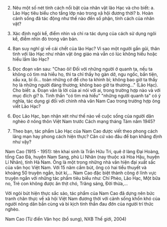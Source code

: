 2. Nêu một số nét tính cách nổi bật của nhân vật lão Hạc và cho biết:
   a. Lão Hạc tiêu biểu cho tầng lớp nào trong xã hội đương thời?
   b. Hoàn cảnh sống đã tác động như thế nào đến số phận, tính cách của nhân vật?

3. Xác định ngôi kể, điểm nhìn và chỉ ra tác dụng của cách sử dụng ngôi kể, điểm nhìn đó trong văn bản.

4. Bạn suy nghĩ gì về cái chết của lão Hạc? Vì sao một người gần gũi, thân tình với lão Hạc như nhân vật ông giáo mà vẫn có lúc không hiểu hoặc hiểu lầm lão Hạc?

5. Đọc đoạn văn sau: "Chao ôi! Đối với những người ở quanh ta, nếu ta không có tìm mà hiểu họ, thì ta chỉ thấy họ gàn dở, ngu ngốc, bần tiện, xấu xa, bỉ ổi... toàn những cớ để cho ta khinh bỉ; không bao giờ ta thấy họ là những người đáng thương; không bao giờ ta thương..." (Lão Hạc). Cho biết:
   a. Đoạn văn là lời của ai nói với ai, trong trường hợp nào và với mục đích gì?
   b. Tinh thần "có tìm mà hiểu" "những người quanh ta" có ý nghĩa, tác dụng gì đối với chính nhà văn Nam Cao trong trường hợp ông viết Lão Hạc?

6. Đọc Lão Hạc, bạn nhận xét như thế nào về cuộc sống của người dân nghèo ở nông thôn Việt Nam trước Cách mạng tháng Tám năm 1945?

7. Theo bạn, tác phẩm Lão Hạc của Nam Cao được viết theo phong cách lãng mạn hay phong cách hiện thực? Căn cứ vào đâu để bạn khẳng định như vậy?

Nam Cao (1915 - 1951): tên khai sinh là Trần Hữu Tri, quê ở làng Đại Hoàng, tổng Cao Đà, huyện Nam Sang, phủ Lí Nhân (nay thuộc xã Hòa Hậu, huyện Lí Nhân), tỉnh Hà Nam. Ông là một trong những nhà văn hiện đại xuất sắc của văn học Việt Nam. Với 15 năm cầm bút, ông có hai tiểu thuyết và khoảng 50 truyện ngắn, bút kí,... Nam Cao đặc biệt thành công ở lĩnh vực truyện ngắn với những tác phẩm tiêu biểu như: Chí Phèo, Lão Hạc, Một bữa no, Trẻ con không được ăn thịt chó, Trăng sáng, Đời thừa,...

Với ngòi bút hiện thực sắc sảo, tác phẩm của Nam Cao đã dựng nên bức tranh chân thực về xã hội Việt Nam đương thời với cảnh sống khốn khó của người nông dân bần cùng và bi kịch tinh thần đau đớn của người trí thức nghèo.

Nam Cao
(Từ điển Văn học (bổ sung),
NXB Thế giới, 2004)